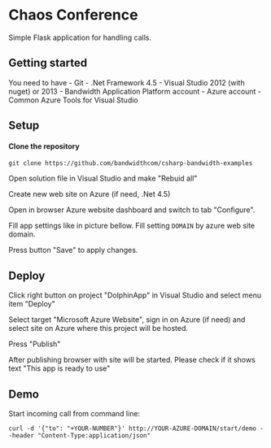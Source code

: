 # Chaos Conference

Simple Flask application for handling calls.


## Getting started
You need to have
    - Git
    - .Net Framework 4.5
    - Visual Studio 2012 (with nuget) or 2013
    - Bandwidth Application Platform account
    - Azure account
    - Common Azure Tools for Visual Studio


## Setup

#### Clone the repository

```console
git clone https://github.com/bandwidthcom/csharp-bandwidth-examples
```
Open solution file in Visual Studio and make "Rebuid all"

Create new web site on Azure (if need, .Net 4.5)

Open in browser Azure website dashboard and switch to tab "Configure".

Fill app settings like in picture bellow. Fill setting `DOMAIN` by azure web site domain.

Press button "Save" to apply changes.

## Deploy

Click right button on project "DolphinApp" in Visual Studio and select menu item "Deploy"

Select target "Microsoft Azure Website", sign in on Azure (if need) and select site on Azure where this project will be hosted.

Press "Publish"

After publishing browser with site will be started. Please check if it shows text "This app is ready to use"


## Demo

Start incoming call from command line:
```console
curl -d '{"to": "+YOUR-NUMBER"}' http://YOUR-AZURE-DOMAIN/start/demo --header "Content-Type:application/json"
```
